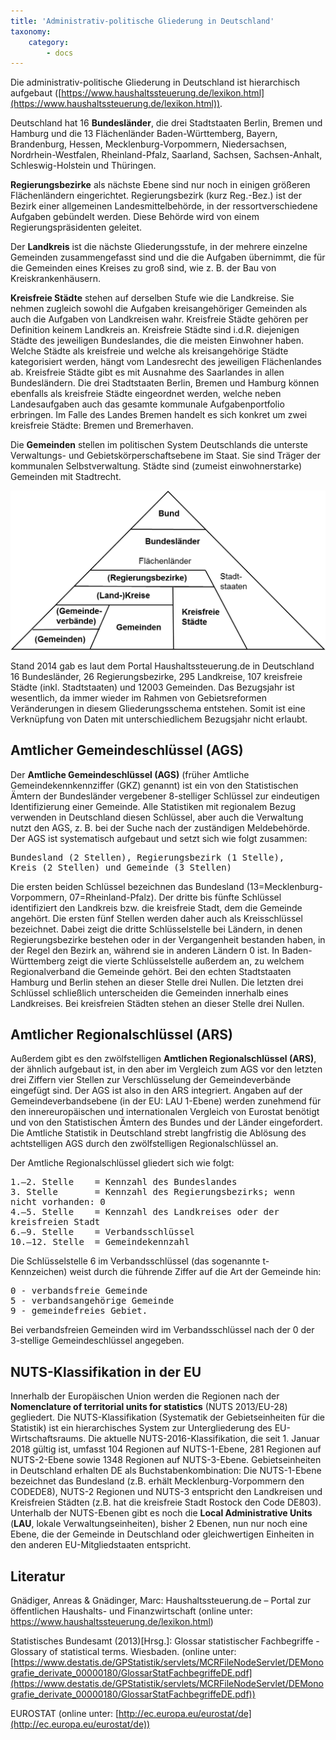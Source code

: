 ```yaml
---
title: 'Administrativ-politische Gliederung in Deutschland'
taxonomy:
    category:
        - docs
---
```


Die administrativ-politische Gliederung in Deutschland ist hierarchisch aufgebaut ([https://www.haushaltssteuerung.de/lexikon.html](https://www.haushaltssteuerung.de/lexikon.html)).

Deutschland hat 16 **Bundesländer**, die drei Stadtstaaten Berlin, Bremen und Hamburg und die 13 Flächenländer Baden-Württemberg, Bayern, Brandenburg, Hessen, Mecklenburg-Vorpommern, Niedersachsen, Nordrhein-Westfalen, Rheinland-Pfalz, Saarland, Sachsen, Sachsen-Anhalt,  Schleswig-Holstein und Thüringen.

**Regierungsbezirke** als nächste Ebene sind nur noch in einigen größeren Flächenländern eingerichtet. Regierungsbezirk (kurz Reg.-Bez.) ist der Bezirk einer allgemeinen Landesmittelbehörde, in der ressortverschiedene Aufgaben gebündelt werden. Diese Behörde wird von einem Regierungspräsidenten geleitet.

Der **Landkreis** ist die nächste Gliederungsstufe, in der mehrere einzelne Gemeinden zusammengefasst sind und die die Aufgaben übernimmt, die für die Gemeinden eines Kreises zu groß sind, wie z. B. der Bau von Kreiskrankenhäusern.

**Kreisfreie Städte** stehen auf derselben Stufe wie die Landkreise. Sie nehmen zugleich sowohl die Aufgaben kreisangehöriger Gemeinden als auch die Aufgaben von Landkreisen wahr. Kreisfreie Städte gehören per Definition keinem Landkreis an. Kreisfreie Städte sind i.d.R. diejenigen Städte des jeweiligen Bundeslandes, die die meisten Einwohner haben. Welche Städte als kreisfreie und welche als kreisangehörige Städte kategorisiert werden, hängt vom Landesrecht des jeweiligen Flächenlandes ab. Kreisfreie Städte gibt es mit Ausnahme des Saarlandes in allen Bundesländern. Die drei Stadtstaaten Berlin, Bremen und Hamburg können ebenfalls als kreisfreie Städte eingeordnet werden, welche neben Landesaufgaben auch das gesamte kommunale Aufgabenportfolio erbringen. Im Falle des Landes Bremen handelt es sich konkret um zwei kreisfreie Städte: Bremen und Bremerhaven.

Die **Gemeinden** stellen im politischen System Deutschlands die unterste Verwaltungs- und Gebietskörperschaftsebene im Staat. Sie sind Träger der kommunalen Selbstverwaltung. Städte sind (zumeist einwohnerstarke) Gemeinden mit Stadtrecht.


<style>
    .figureattributes{
        max-width:600px;
        width: 100%;
        height: auto;
    }
</style>

![](AGS.png?&classes=caption,figureattributes,figure-left "Abbildung 1: Administrativ-politische Hierarchie in Deutschland")


Stand 2014 gab es laut dem Portal Haushaltssteuerung.de in Deutschland 16 Bundesländer, 26 Regierungsbezirke, 295 Landkreise, 107 kreisfreie Städte (inkl. Stadtstaaten) und 12003 Gemeinden. Das Bezugsjahr ist wesentlich, da immer wieder im Rahmen von Gebietsreformen Veränderungen in diesem Gliederungsschema entstehen. Somit ist eine Verknüpfung von Daten mit unterschiedlichem Bezugsjahr nicht erlaubt.

## Amtlicher Gemeindeschlüssel (AGS)

Der **Amtliche Gemeindeschlüssel (AGS)** (früher Amtliche Gemeindekennkennziffer (GKZ) genannt) ist ein von den Statistischen Ämtern der Bundesländer vergebener 8-stelliger Schlüssel zur eindeutigen Identifizierung einer Gemeinde. Alle Statistiken mit regionalem Bezug verwenden in Deutschland diesen Schlüssel, aber auch die Verwaltung nutzt den AGS, z. B. bei der Suche nach der zuständigen Meldebehörde. Der AGS ist systematisch aufgebaut und setzt sich wie folgt zusammen:

<pre style="white-space: pre-wrap;">Bundesland&#160;(2 Stellen), Regierungsbezirk&#160;(1 Stelle), Kreis&#160;(2 Stellen) und Gemeinde&#160;(3 Stellen)</pre>

Die ersten beiden Schlüssel bezeichnen das Bundesland (13=Mecklenburg-Vorpommern, 07=Rheinland-Pfalz). Der dritte bis fünfte Schlüssel identifiziert den Landkreis bzw. die kreisfreie Stadt, dem die Gemeinde angehört. Die ersten fünf Stellen werden daher auch als Kreisschlüssel bezeichnet. Dabei zeigt die dritte Schlüsselstelle bei Ländern, in denen Regierungsbezirke bestehen oder in der Vergangenheit bestanden haben, in der Regel den Bezirk an, während sie in anderen Ländern 0 ist. In Baden-Württemberg zeigt die vierte Schlüsselstelle außerdem an, zu welchem Regionalverband die Gemeinde gehört. Bei den echten Stadtstaaten Hamburg und Berlin stehen an dieser Stelle drei Nullen. Die letzten drei Schlüssel schließlich unterscheiden die Gemeinden innerhalb eines Landkreises. Bei kreisfreien Städten stehen an dieser Stelle drei Nullen.

## Amtlicher Regionalschlüssel (ARS)
Außerdem gibt es den zwölfstelligen **Amtlichen Regionalschlüssel (ARS)**, der ähnlich aufgebaut ist, in den aber im Vergleich zum AGS vor den letzten drei Ziffern vier Stellen zur Verschlüsselung der Gemeindeverbände eingefügt sind. Der AGS ist also in den ARS integriert. Angaben auf der Gemeindeverbandsebene (in der EU: LAU 1-Ebene) werden zunehmend für den innereuropäischen und internationalen Vergleich von Eurostat benötigt und von den Statistischen Ämtern des Bundes und der Länder eingefordert. Die Amtliche Statistik in Deutschland strebt langfristig die Ablösung des achtstelligen AGS durch den zwölfstelligen Regionalschlüssel an.


Der Amtliche Regionalschlüssel gliedert sich wie folgt:
<pre style="white-space: pre-wrap;">
1.–2. Stelle	= Kennzahl des Bundeslandes
3. Stelle      	= Kennzahl des Regierungsbezirks; wenn nicht vorhanden: 0
4.–5. Stelle   	= Kennzahl des Landkreises oder der kreisfreien Stadt
6.–9. Stelle   	= Verbandsschlüssel
10.–12. Stelle 	= Gemeindekennzahl
</pre>


Die Schlüsselstelle 6 im Verbandsschlüssel (das sogenannte t-Kennzeichen) weist durch die führende Ziffer auf die Art der Gemeinde hin:
<pre style="white-space: pre-wrap;">
0 - verbandsfreie Gemeinde
5 - verbandsangehörige Gemeinde
9 - gemeindefreies Gebiet.
</pre>

Bei verbandsfreien Gemeinden wird im Verbandsschlüssel nach der 0 der 3-stellige Gemeindeschlüssel angegeben.

## NUTS-Klassifikation in der EU
Innerhalb der Europäischen Union werden die Regionen nach der **Nomenclature of territorial units for statistics** (NUTS 2013/EU-28) gegliedert. Die NUTS-Klassifikation (Systematik der Gebietseinheiten für die Statistik) ist ein hierarchisches System zur Untergliederung des EU-Wirtschaftsraums. Die aktuelle NUTS-2016-Klassifikation, die seit 1. Januar 2018 gültig ist, umfasst 104 Regionen auf NUTS-1-Ebene, 281 Regionen auf NUTS-2-Ebene sowie 1348 Regionen auf NUTS-3-Ebene. Gebietseinheiten in Deutschland erhalten DE als Buchstabenkombination: Die NUTS-1-Ebene bezeichnet das Bundesland (z.B. erhält Mecklenburg-Vorpommern den CODEDE8), NUTS-2 Regionen und NUTS-3 entspricht den Landkreisen und Kreisfreien Städten  (z.B. hat die kreisfreie Stadt Rostock den Code DE803). Unterhalb der NUTS-Ebenen gibt es noch die **Local Administrative Units** (**LAU**, lokale Verwaltungseinheiten), bisher 2 Ebenen, nun nur noch eine Ebene, die der Gemeinde in Deutschland oder gleichwertigen Einheiten in den anderen EU-Mitgliedstaaten entspricht.

## Literatur

Gnädiger, Anreas & Gnädinger, Marc: Haushaltssteuerung.de – Portal zur öffentlichen Haushalts- und Finanzwirtschaft (online unter: https://www.haushaltssteuerung.de/lexikon.html)

Statistisches Bundesamt (2013)[Hrsg.]: Glossar statistischer Fachbegriffe - Glossary of  statistical terms. Wiesbaden. (online unter: [https://www.destatis.de/GPStatistik/servlets/MCRFileNodeServlet/DEMonografie_derivate_00000180/GlossarStatFachbegriffeDE.pdf](https://www.destatis.de/GPStatistik/servlets/MCRFileNodeServlet/DEMonografie_derivate_00000180/GlossarStatFachbegriffeDE.pdf))

EUROSTAT (online unter: [http://ec.europa.eu/eurostat/de](http://ec.europa.eu/eurostat/de))
